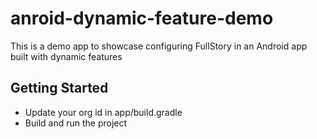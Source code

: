 # anroid-dynamic-feature-demo

This is a demo app to showcase configuring FullStory in an Android app built with dynamic features

## Getting Started
- Update your org id in app/build.gradle
- Build and run the project